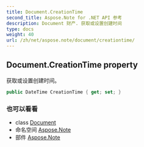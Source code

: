 ```yaml
---
title: Document.CreationTime
second_title: Aspose.Note for .NET API 参考
description: Document 财产. 获取或设置创建时间
type: docs
weight: 40
url: /zh/net/aspose.note/document/creationtime/
---
```

## Document.CreationTime property

获取或设置创建时间。

```csharp
public DateTime CreationTime { get; set; }
```

### 也可以看看

* class [Document](../)
* 命名空间 [Aspose.Note](../../document/)
* 部件 [Aspose.Note](../../../)


